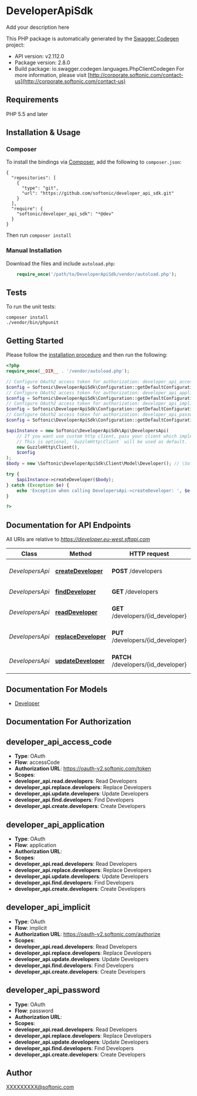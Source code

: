 # DeveloperApiSdk
Add your description here

This PHP package is automatically generated by the [Swagger Codegen](https://github.com/swagger-api/swagger-codegen) project:

- API version: v2.112.0
- Package version: 2.8.0
- Build package: io.swagger.codegen.languages.PhpClientCodegen
For more information, please visit [http://corporate.softonic.com/contact-us](http://corporate.softonic.com/contact-us)

## Requirements

PHP 5.5 and later

## Installation & Usage
### Composer

To install the bindings via [Composer](http://getcomposer.org/), add the following to `composer.json`:

```
{
  "repositories": [
    {
      "type": "git",
      "url": "https://github.com/softonic/developer_api_sdk.git"
    }
  ],
  "require": {
    "softonic/developer_api_sdk": "*@dev"
  }
}
```

Then run `composer install`

### Manual Installation

Download the files and include `autoload.php`:

```php
    require_once('/path/to/DeveloperApiSdk/vendor/autoload.php');
```

## Tests

To run the unit tests:

```
composer install
./vendor/bin/phpunit
```

## Getting Started

Please follow the [installation procedure](#installation--usage) and then run the following:

```php
<?php
require_once(__DIR__ . '/vendor/autoload.php');

// Configure OAuth2 access token for authorization: developer_api_access_code
$config = Softonic\DeveloperApiSdk\Configuration::getDefaultConfiguration()->setAccessToken('YOUR_ACCESS_TOKEN');
// Configure OAuth2 access token for authorization: developer_api_application
$config = Softonic\DeveloperApiSdk\Configuration::getDefaultConfiguration()->setAccessToken('YOUR_ACCESS_TOKEN');
// Configure OAuth2 access token for authorization: developer_api_implicit
$config = Softonic\DeveloperApiSdk\Configuration::getDefaultConfiguration()->setAccessToken('YOUR_ACCESS_TOKEN');
// Configure OAuth2 access token for authorization: developer_api_password
$config = Softonic\DeveloperApiSdk\Configuration::getDefaultConfiguration()->setAccessToken('YOUR_ACCESS_TOKEN');

$apiInstance = new Softonic\DeveloperApiSdk\Api\DevelopersApi(
    // If you want use custom http client, pass your client which implements `GuzzleHttp\ClientInterface`.
    // This is optional, `GuzzleHttp\Client` will be used as default.
    new GuzzleHttp\Client(),
    $config
);
$body = new \Softonic\DeveloperApiSdk\Client\Model\Developer(); // \Softonic\DeveloperApiSdk\Client\Model\Developer | 

try {
    $apiInstance->createDeveloper($body);
} catch (Exception $e) {
    echo 'Exception when calling DevelopersApi->createDeveloper: ', $e->getMessage(), PHP_EOL;
}

?>
```

## Documentation for API Endpoints

All URIs are relative to *https://developer.eu-west.sftapi.com*

Class | Method | HTTP request | Description
------------ | ------------- | ------------- | -------------
*DevelopersApi* | [**createDeveloper**](docs/Api/DevelopersApi.md#createdeveloper) | **POST** /developers | Creates a new Developer
*DevelopersApi* | [**findDeveloper**](docs/Api/DevelopersApi.md#finddeveloper) | **GET** /developers | List of Developers
*DevelopersApi* | [**readDeveloper**](docs/Api/DevelopersApi.md#readdeveloper) | **GET** /developers/{id_developer} | Fetches a single Developer
*DevelopersApi* | [**replaceDeveloper**](docs/Api/DevelopersApi.md#replacedeveloper) | **PUT** /developers/{id_developer} | Entirely replaces a Developer
*DevelopersApi* | [**updateDeveloper**](docs/Api/DevelopersApi.md#updatedeveloper) | **PATCH** /developers/{id_developer} | Partially updates a Developer


## Documentation For Models

 - [Developer](docs/Model/Developer.md)


## Documentation For Authorization


## developer_api_access_code

- **Type**: OAuth
- **Flow**: accessCode
- **Authorization URL**: https://oauth-v2.softonic.com/token
- **Scopes**: 
 - **developer_api.read.developers**: Read Developers
 - **developer_api.replace.developers**: Replace Developers
 - **developer_api.update.developers**: Update Developers
 - **developer_api.find.developers**: Find Developers
 - **developer_api.create.developers**: Create Developers

## developer_api_application

- **Type**: OAuth
- **Flow**: application
- **Authorization URL**: 
- **Scopes**: 
 - **developer_api.read.developers**: Read Developers
 - **developer_api.replace.developers**: Replace Developers
 - **developer_api.update.developers**: Update Developers
 - **developer_api.find.developers**: Find Developers
 - **developer_api.create.developers**: Create Developers

## developer_api_implicit

- **Type**: OAuth
- **Flow**: implicit
- **Authorization URL**: https://oauth-v2.softonic.com/authorize
- **Scopes**: 
 - **developer_api.read.developers**: Read Developers
 - **developer_api.replace.developers**: Replace Developers
 - **developer_api.update.developers**: Update Developers
 - **developer_api.find.developers**: Find Developers
 - **developer_api.create.developers**: Create Developers

## developer_api_password

- **Type**: OAuth
- **Flow**: password
- **Authorization URL**: 
- **Scopes**: 
 - **developer_api.read.developers**: Read Developers
 - **developer_api.replace.developers**: Replace Developers
 - **developer_api.update.developers**: Update Developers
 - **developer_api.find.developers**: Find Developers
 - **developer_api.create.developers**: Create Developers


## Author

XXXXXXXXX@softonic.com


